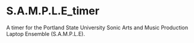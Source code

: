 # S.A.M.P.L.E_timer
A timer for the Portland State University Sonic Arts and Music Production Laptop Ensemble (S.A.M.P.L.E). 
